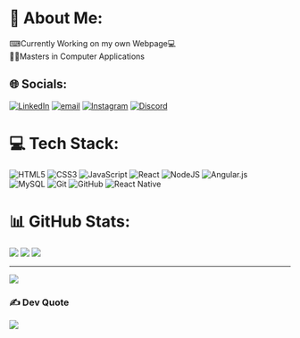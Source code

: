 # 💫 About Me:
⌨Currently Working on my own Webpage💻<br>👨‍🎓Masters in Computer Applications<br>

## 🌐 Socials:
[![LinkedIn](https://img.shields.io/badge/LinkedIn-%230077B5.svg?logo=linkedin&logoColor=white)](https://linkedin.com/in/manishkumar1310) 
[![email](https://img.shields.io/badge/Email-D14836?logo=gmail&logoColor=white)](mailto:manish356111@gmail.com) 
[![Instagram](https://img.shields.io/badge/Instagram-%23E4405F.svg?logo=Instagram&logoColor=white)](https://instagram.com/chep_13_)
[![Discord](https://img.shields.io/badge/Discord-%237289DA.svg?logo=discord&logoColor=white)](https://discord.gg/Mannisshh#1535)


# 💻 Tech Stack:
![HTML5](https://img.shields.io/badge/html5-%23E34F26.svg?style=for-the-badge&logo=html5&logoColor=white) 
![CSS3](https://img.shields.io/badge/css3-%231572B6.svg?style=for-the-badge&logo=css3&logoColor=white) 
![JavaScript](https://img.shields.io/badge/javascript-%23323330.svg?style=for-the-badge&logo=javascript&logoColor=%23F7DF1E)
![React](https://img.shields.io/badge/react-%2320232a.svg?style=for-the-badge&logo=react&logoColor=%2361DAFB) 
![NodeJS](https://img.shields.io/badge/node.js-6DA55F?style=for-the-badge&logo=node.js&logoColor=white) 
![Angular.js](https://img.shields.io/badge/angular.js-%23E23237.svg?style=for-the-badge&logo=angularjs&logoColor=white) <br>
![MySQL](https://img.shields.io/badge/mysql-4479A1.svg?style=for-the-badge&logo=mysql&logoColor=white) 
![Git](https://img.shields.io/badge/git-%23F05033.svg?style=for-the-badge&logo=git&logoColor=white) 
![GitHub](https://img.shields.io/badge/github-%23121011.svg?style=for-the-badge&logo=github&logoColor=white) 
![React Native](https://img.shields.io/badge/react_native-%2320232a.svg?style=for-the-badge&logo=react&logoColor=%2361DAFB) 


# 📊 GitHub Stats:
![](https://github-readme-stats.vercel.app/api?username=chep1310&theme=transparent&hide_border=true&include_all_commits=true&count_private=false)
![](https://github-readme-stats.vercel.app/api/top-langs/?username=chep1310&theme=transparent&hide_border=true&include_all_commits=true&count_private=false&layout=compact)
![](https://nirzak-streak-stats.vercel.app/?user=chep1310&theme=transparent&hide_border=true)

---
[![](https://visitcount.itsvg.in/api?id=chep1310&icon=10&color=2)](https://visitcount.itsvg.in)

### ✍️ Dev Quote
![](https://quotes-github-readme.vercel.app/api?type=horizontal&theme=radical)
